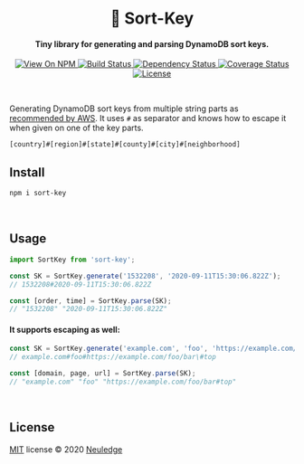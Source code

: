 <h1 align="center" style="text-align:center">🔑 Sort-Key</h1>

<h4 align="center">Tiny library for generating and parsing DynamoDB sort keys.</h4>

<p align="center">
  <a href="https://www.npmjs.org/package/sort-key">
    <img src="http://img.shields.io/npm/v/sort-key.svg" alt="View On NPM">
  </a>
  <a href="https://travis-ci.com/neuledge/sort-key">
    <img src="https://travis-ci.com/neuledge/sort-key.svg?branch=master" alt="Build Status">
  </a>
  <a href="https://depfu.com/github/neuledge/sort-key?project_id=15586">
    <img src="https://badges.depfu.com/badges/c8d7e8c2c15dc9427a6d96b382a83cd8/overview.svg" alt="Dependency Status">
  </a>
  <a href="https://coveralls.io/github/neuledge/sort-key?branch=master">
    <img src="https://coveralls.io/repos/github/neuledge/sort-key/badge.svg?branch=master"
      alt="Coverage Status" />
  </a>
  <a href="LICENSE">
    <img src="https://img.shields.io/npm/l/sort-key.svg" alt="License">
  </a>
</p>
<br>

Generating DynamoDB sort keys from multiple string parts as [recommended by
AWS](https://docs.aws.amazon.com/amazondynamodb/latest/developerguide/bp-sort-keys.html). It uses
 `#` as separator and knows how to escape it when given on one of the key parts.

```
[country]#[region]#[state]#[county]#[city]#[neighborhood]
```

## Install

```bash
npm i sort-key
```

<br>

## Usage

```ts
import SortKey from 'sort-key';

const SK = SortKey.generate('1532208', '2020-09-11T15:30:06.822Z');
// 1532208#2020-09-11T15:30:06.822Z

const [order, time] = SortKey.parse(SK);
// "1532208" "2020-09-11T15:30:06.822Z"
```

#### It supports escaping as well:

```ts
const SK = SortKey.generate('example.com', 'foo', 'https://example.com/foo/bar#top');
// example.com#foo#https://example.com/foo/bar\#top

const [domain, page, url] = SortKey.parse(SK);
// "example.com" "foo" "https://example.com/foo/bar#top"
```

<br>

## License

[MIT](LICENSE) license &copy; 2020 [Neuledge](https://neuledge.com)
